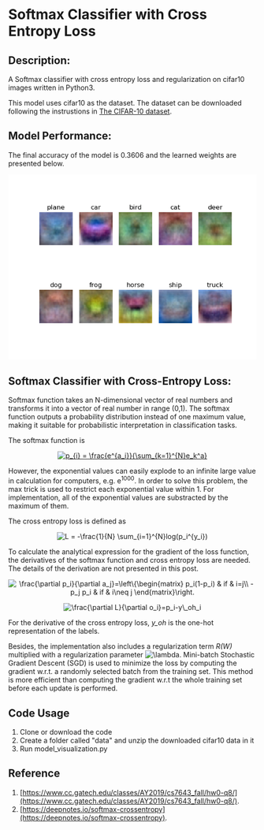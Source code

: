 # Softmax Classifier with Cross Entropy Loss
## Description:
A Softmax classifier with cross entropy loss and regularization on cifar10 images written in Python3.

This model uses cifar10 as the dataset.  The dataset can be downloaded following the instrustions in [The CIFAR-10 dataset](https://www.cs.toronto.edu/~kriz/cifar.html).

## Model Performance:
The final accuracy of the model is 0.3606 and the learned weights are presented below.

![alt text](/images/weights.png)

## Softmax Classifier with Cross-Entropy Loss:
Softmax function takes an N-dimensional vector of real numbers and transforms it into a vector of real number in range (0,1). The softmax function outputs a probability distribution instead of one maximum value, making it suitable for probabilistic interpretation in classification tasks.

The softmax function is

<p align="center">
<a href="https://www.codecogs.com/eqnedit.php?latex=p_{i}&space;=&space;\frac{e^{a_i}}{\sum_{k=1}^{N}e_k^a}" target="_blank"><img src="https://latex.codecogs.com/png.latex?p_{i}&space;=&space;\frac{e^{a_i}}{\sum_{k=1}^{N}e_k^a}" title="p_{i} = \frac{e^{a_i}}{\sum_{k=1}^{N}e_k^a}" /></a>
</p>


However, the exponential values can easily explode to an infinite large value in calculation for computers, e.g. e<sup>1000</sup>. In order to solve this problem, the max trick is used to restrict each exponential value within 1. For implementation, all of the exponential values are substracted by the maximum of them.

The cross entropy loss is defined as
<p align="center">
<img src="https://latex.codecogs.com/png.latex?L&space;=&space;-\frac{1}{N}&space;\sum_{i=1}^{N}log(p_i^{y_i})" title="L = -\frac{1}{N} \sum_{i=1}^{N}log(p_i^{y_i})" />
</p>

To calculate the analytical expression for the gradient of the loss function, the derivatives of the softmax function and cross entropy loss are needed. The details of the derivation are not presented in this post.

<p align="center">
<img src="https://latex.codecogs.com/png.latex?\frac{\partial&space;p_i}{\partial&space;a_j}=\left\{\begin{matrix}&space;p_i(1-p_i)&space;&&space;if&space;&&space;i=j\\&space;-p_j&space;p_i&space;&&space;if&space;&&space;i\neq&space;j&space;\end{matrix}\right." title="\frac{\partial p_i}{\partial a_j}=\left\{\begin{matrix} p_i(1-p_i) & if & i=j\\ -p_j p_i & if & i\neq j \end{matrix}\right." />
</p>

<p align="center">
<img src="https://latex.codecogs.com/png.latex?\frac{\partial&space;L}{\partial&space;o_i}=p_i-y\_oh_i" title="\frac{\partial L}{\partial o_i}=p_i-y\_oh_i" />
</p>

For the derivative of the cross entropy loss, *y_oh* is the one-hot representation of the labels.

Besides, the implementation also includes a regularization term *R(W)* multiplied with a regularization parameter <img src="https://latex.codecogs.com/png.latex?\lambda" title="\lambda" />. Mini-batch Stochastic Gradient Descent (SGD) is used to minimize the loss by computing the gradient w.r.t. a randomly selected batch from the training set. This method is more efficient than computing the gradient w.r.t the whole training set before each update is performed.

## Code Usage
1. Clone or download the code
2. Create a folder called "data" and unzip the downloaded cifar10 data in it
3. Run model_visualization.py

## Reference
1. [https://www.cc.gatech.edu/classes/AY2019/cs7643_fall/hw0-q8/](https://www.cc.gatech.edu/classes/AY2019/cs7643_fall/hw0-q8/).
2. [https://deepnotes.io/softmax-crossentropy](https://deepnotes.io/softmax-crossentropy).
